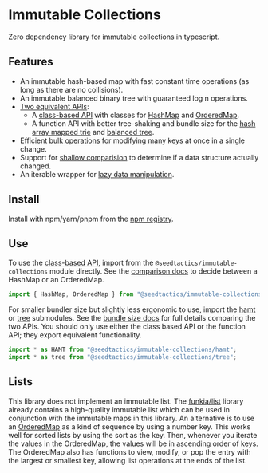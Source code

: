 # Immutable Collections

Zero dependency library for immutable collections in typescript.

## Features

- An immutable hash-based map with fast constant time operations (as long as there are no collisions).
- An immutable balanced binary tree with guaranteed log n operations.
- [Two equivalent APIs](bundle-size):
  - A [class-based API](api/classes) with classes for [HashMap](api/hashmap) and [OrderedMap](api/orderedmap).
  - A function API with better tree-shaking and bundle size for the [hash array mapped trie](api/hamt) and [balanced tree](api/tree).
- Efficient [bulk operations](bulk-operations) for modifying many keys at once in a single change.
- Support for [shallow comparision](shallow-comparison) to determine if a data structure actually changed.
- An iterable wrapper for [lazy data manipulation](data-manipulation).

## Install

Install with npm/yarn/pnpm from the [npm registry](https://www.npmjs.com/package/@seedtactics/immutable-collections).

## Use

To use the [class-based API](api/classes), import from the `@seedtactics/immutable-collections` module directly.
See the [comparison docs](data-structure-compare) to decide between a HashMap or an OrderedMap.

```ts
import { HashMap, OrderedMap } from "@seedtactics/immutable-collections";
```

For smaller bundler size but slightly less ergonomic to use, import the [hamt](api/hamt) or [tree](api/tree) submodules.
See the [bundle size docs](bundle-size) for full details comparing the two APIs. You should only use either the class based API
or the function API; they export equivalent functionality.

```ts
import * as HAMT from "@seedtactics/immutable-collections/hamt";
import * as tree from "@seedtactics/immutable-collections/tree";
```

## Lists

This library does not implement an immutable list. The [funkia/list](https://github.com/funkia/list) library
already contains a high-quality immutable list which can be used in conjunction with
the immutable maps in this library. An alternative is to use an [OrderedMap](api/orderedmap) as a kind
of sequence by using a number key. This works well for sorted lists by
using the sort as the key. Then, whenever you iterate the values in the OrderedMap, the values will be in
ascending order of keys. The OrderedMap also has functions to view, modify, or pop the entry with
the largest or smallest key, allowing list operations at the ends of the list.

